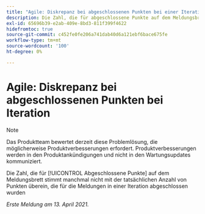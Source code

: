```yaml
---
title: "Agile: Diskrepanz bei abgeschlossenen Punkten bei einer Iteration"
description: Die Zahl, die für abgeschlossene Punkte auf dem Meldungsbrett angezeigt wird, stimmt manchmal nicht mit der tatsächlichen Anzahl der Punkte überein, die für die Meldungen in einer Iteration abgeschlossen wurden
exl-id: 65696b39-e2ab-409e-8bd3-811f399f4622
hidefromtoc: true
source-git-commit: c452fe0fe206a741dab40d6a121ebf6bace675fe
workflow-type: tm+mt
source-wordcount: '100'
ht-degree: 0%

---
```


# Agile: Diskrepanz bei abgeschlossenen Punkten bei Iteration

>[!NOTE]
>
>Das Produktteam bewertet derzeit diese Problemlösung, die möglicherweise Produktverbesserungen erfordert. Produktverbesserungen werden in den Produktankündigungen und nicht in den Wartungsupdates kommuniziert.

Die Zahl, die für [!UICONTROL Abgeschlossene Punkte] auf dem Meldungsbrett stimmt manchmal nicht mit der tatsächlichen Anzahl von Punkten überein, die für die Meldungen in einer Iteration abgeschlossen wurden

_Erste Meldung am 13. April 2021._
